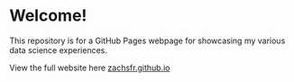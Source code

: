 # Welcome!

This repository is for a GitHub Pages webpage for showcasing my various data science experiences. 

View the full website here [zachsfr.github.io](http://zachsfr.github.io)
